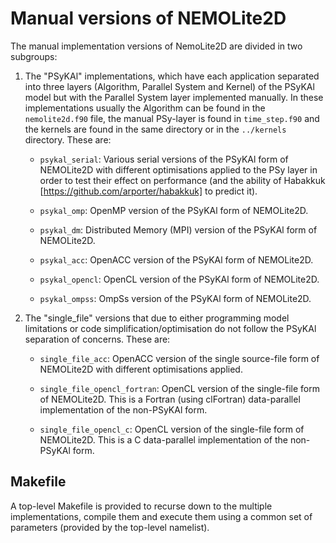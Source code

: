 # Manual versions of NEMOLite2D #

The manual implementation versions of NemoLite2D are divided in two subgroups:

1. The "PSyKAl" implementations, which have each application separated into
three layers (Algorithm, Parallel System and Kernel) of the PSyKAl model but
with the Parallel System layer implemented manually.
In these implementations usually the Algorithm can be found in the
`nemolite2d.f90` file, the manual PSy-layer is found in `time_step.f90` and
the kernels are found in the same directory or in the `../kernels` directory.
These are:

    - `psykal_serial`: Various serial versions of the PSyKAl form of
    NEMOLite2D with different optimisations applied to the PSy layer in order
    to test their effect on performance (and the ability of Habakkuk
    [https://github.com/arporter/habakkuk] to predict it).

    - `psykal_omp`: OpenMP version of the PSyKAl form of NEMOLite2D.

    - `psykal_dm`: Distributed Memory (MPI) version of the PSyKAl form of
    NEMOLite2D.

    - `psykal_acc`: OpenACC version of the PSyKAl form of NEMOLite2D.

    - `psykal_opencl`: OpenCL version of the PSyKAl form of NEMOLite2D.

    - `psykal_ompss`: OmpSs version of the PSyKAl form of NEMOLite2D.


2. The "single\_file" versions that due to either programming model limitations
or code simplification/optimisation do not follow the PSyKAl separation of
concerns. These are:

    - `single_file_acc`: OpenACC version of the single source-file form of
    NEMOLite2D with different optimisations applied.

    - `single_file_opencl_fortran`: OpenCL version of the single-file form of
    NEMOLite2D. This is a Fortran (using clFortran) data-parallel
    implementation of the non-PSyKAl form.

    - `single_file_opencl_c`: OpenCL version of the single-file form of
    NEMOLite2D. This is a C data-parallel implementation of the non-PSyKAl
    form.

## Makefile ##
A top-level Makefile is provided to recurse down to the multiple
implementations, compile them and execute them using a common set of
parameters (provided by the top-level namelist).
